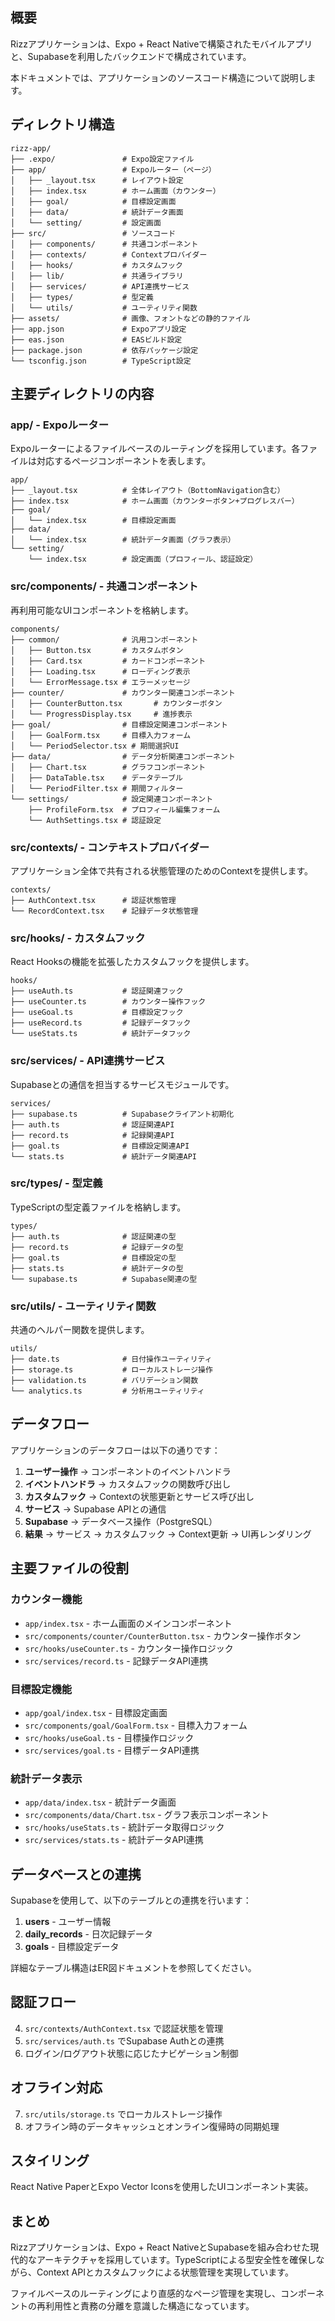 ## 概要

Rizzアプリケーションは、Expo + React Nativeで構築されたモバイルアプリと、Supabaseを利用したバックエンドで構成されています。

本ドキュメントでは、アプリケーションのソースコード構造について説明します。

## ディレクトリ構造

```
rizz-app/
├── .expo/               # Expo設定ファイル
├── app/                 # Expoルーター（ページ）
│   ├── _layout.tsx      # レイアウト設定
│   ├── index.tsx        # ホーム画面（カウンター）
│   ├── goal/            # 目標設定画面
│   ├── data/            # 統計データ画面
│   └── setting/         # 設定画面
├── src/                 # ソースコード
│   ├── components/      # 共通コンポーネント
│   ├── contexts/        # Contextプロバイダー
│   ├── hooks/           # カスタムフック
│   ├── lib/             # 共通ライブラリ
│   ├── services/        # API連携サービス
│   ├── types/           # 型定義
│   └── utils/           # ユーティリティ関数
├── assets/              # 画像、フォントなどの静的ファイル
├── app.json             # Expoアプリ設定
├── eas.json             # EASビルド設定
├── package.json         # 依存パッケージ設定
└── tsconfig.json        # TypeScript設定
```

## 主要ディレクトリの内容

### app/ - Expoルーター

Expoルーターによるファイルベースのルーティングを採用しています。各ファイルは対応するページコンポーネントを表します。

```
app/
├── _layout.tsx          # 全体レイアウト（BottomNavigation含む）
├── index.tsx            # ホーム画面（カウンターボタン+プログレスバー）
├── goal/
│   └── index.tsx        # 目標設定画面
├── data/
│   └── index.tsx        # 統計データ画面（グラフ表示）
└── setting/
    └── index.tsx        # 設定画面（プロフィール、認証設定）
```

### src/components/ - 共通コンポーネント

再利用可能なUIコンポーネントを格納します。

```
components/
├── common/              # 汎用コンポーネント
│   ├── Button.tsx       # カスタムボタン
│   ├── Card.tsx         # カードコンポーネント
│   ├── Loading.tsx      # ローディング表示
│   └── ErrorMessage.tsx # エラーメッセージ
├── counter/             # カウンター関連コンポーネント
│   ├── CounterButton.tsx       # カウンターボタン
│   └── ProgressDisplay.tsx     # 進捗表示
├── goal/                # 目標設定関連コンポーネント
│   ├── GoalForm.tsx     # 目標入力フォーム
│   └── PeriodSelector.tsx # 期間選択UI
├── data/                # データ分析関連コンポーネント
│   ├── Chart.tsx        # グラフコンポーネント
│   ├── DataTable.tsx    # データテーブル
│   └── PeriodFilter.tsx # 期間フィルター
└── settings/            # 設定関連コンポーネント
    ├── ProfileForm.tsx  # プロフィール編集フォーム
    └── AuthSettings.tsx # 認証設定
```

### src/contexts/ - コンテキストプロバイダー

アプリケーション全体で共有される状態管理のためのContextを提供します。

```
contexts/
├── AuthContext.tsx      # 認証状態管理
└── RecordContext.tsx    # 記録データ状態管理
```

### src/hooks/ - カスタムフック

React Hooksの機能を拡張したカスタムフックを提供します。

```
hooks/
├── useAuth.ts           # 認証関連フック
├── useCounter.ts        # カウンター操作フック
├── useGoal.ts           # 目標設定フック
├── useRecord.ts         # 記録データフック
└── useStats.ts          # 統計データフック
```

### src/services/ - API連携サービス

Supabaseとの通信を担当するサービスモジュールです。

```
services/
├── supabase.ts          # Supabaseクライアント初期化
├── auth.ts              # 認証関連API
├── record.ts            # 記録関連API
├── goal.ts              # 目標設定関連API
└── stats.ts             # 統計データ関連API
```

### src/types/ - 型定義

TypeScriptの型定義ファイルを格納します。

```
types/
├── auth.ts              # 認証関連の型
├── record.ts            # 記録データの型
├── goal.ts              # 目標設定の型
├── stats.ts             # 統計データの型
└── supabase.ts          # Supabase関連の型
```

### src/utils/ - ユーティリティ関数

共通のヘルパー関数を提供します。

```
utils/
├── date.ts              # 日付操作ユーティリティ
├── storage.ts           # ローカルストレージ操作
├── validation.ts        # バリデーション関数
└── analytics.ts         # 分析用ユーティリティ
```

## データフロー

アプリケーションのデータフローは以下の通りです：

1. **ユーザー操作** → コンポーネントのイベントハンドラ
2. **イベントハンドラ** → カスタムフックの関数呼び出し
3. **カスタムフック** → Contextの状態更新とサービス呼び出し
4. **サービス** → Supabase APIとの通信
5. **Supabase** → データベース操作（PostgreSQL）
6. **結果** → サービス → カスタムフック → Context更新 → UI再レンダリング

## 主要ファイルの役割

### カウンター機能

- `app/index.tsx` - ホーム画面のメインコンポーネント
- `src/components/counter/CounterButton.tsx` - カウンター操作ボタン
- `src/hooks/useCounter.ts` - カウンター操作ロジック
- `src/services/record.ts` - 記録データAPI連携

### 目標設定機能

- `app/goal/index.tsx` - 目標設定画面
- `src/components/goal/GoalForm.tsx` - 目標入力フォーム
- `src/hooks/useGoal.ts` - 目標操作ロジック
- `src/services/goal.ts` - 目標データAPI連携

### 統計データ表示

- `app/data/index.tsx` - 統計データ画面
- `src/components/data/Chart.tsx` - グラフ表示コンポーネント
- `src/hooks/useStats.ts` - 統計データ取得ロジック
- `src/services/stats.ts` - 統計データAPI連携

## データベースとの連携

Supabaseを使用して、以下のテーブルとの連携を行います：

1. **users** - ユーザー情報
2. **daily_records** - 日次記録データ
3. **goals** - 目標設定データ

詳細なテーブル構造はER図ドキュメントを参照してください。

## 認証フロー

4. `src/contexts/AuthContext.tsx` で認証状態を管理
5. `src/services/auth.ts` でSupabase Authとの連携
6. ログイン/ログアウト状態に応じたナビゲーション制御

## オフライン対応

7. `src/utils/storage.ts` でローカルストレージ操作
8. オフライン時のデータキャッシュとオンライン復帰時の同期処理

## スタイリング

React Native PaperとExpo Vector Iconsを使用したUIコンポーネント実装。

## まとめ

Rizzアプリケーションは、Expo + React NativeとSupabaseを組み合わせた現代的なアーキテクチャを採用しています。TypeScriptによる型安全性を確保しながら、Context APIとカスタムフックによる状態管理を実現しています。

ファイルベースのルーティングにより直感的なページ管理を実現し、コンポーネントの再利用性と責務の分離を意識した構造になっています。
